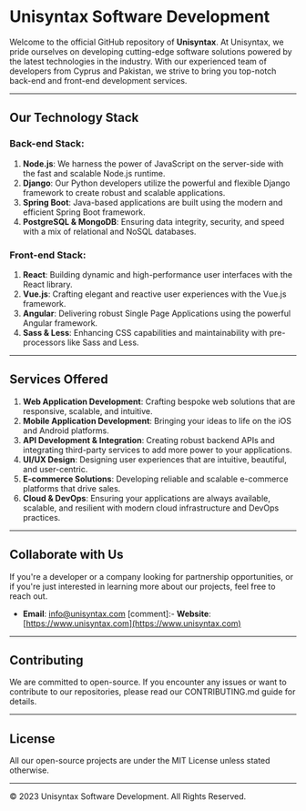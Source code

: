 # Unisyntax Software Development

Welcome to the official GitHub repository of **Unisyntax**. At Unisyntax, we pride ourselves on developing cutting-edge software solutions powered by the latest technologies in the industry. With our experienced team of developers from Cyprus and Pakistan, we strive to bring you top-notch back-end and front-end development services.

---

## Our Technology Stack

### Back-end Stack:

1. **Node.js**: We harness the power of JavaScript on the server-side with the fast and scalable Node.js runtime.
2. **Django**: Our Python developers utilize the powerful and flexible Django framework to create robust and scalable applications.
3. **Spring Boot**: Java-based applications are built using the modern and efficient Spring Boot framework.
4. **PostgreSQL & MongoDB**: Ensuring data integrity, security, and speed with a mix of relational and NoSQL databases.

### Front-end Stack:

1. **React**: Building dynamic and high-performance user interfaces with the React library.
2. **Vue.js**: Crafting elegant and reactive user experiences with the Vue.js framework.
3. **Angular**: Delivering robust Single Page Applications using the powerful Angular framework.
4. **Sass & Less**: Enhancing CSS capabilities and maintainability with pre-processors like Sass and Less.

---

## Services Offered

1. **Web Application Development**: Crafting bespoke web solutions that are responsive, scalable, and intuitive.
2. **Mobile Application Development**: Bringing your ideas to life on the iOS and Android platforms.
3. **API Development & Integration**: Creating robust backend APIs and integrating third-party services to add more power to your applications.
4. **UI/UX Design**: Designing user experiences that are intuitive, beautiful, and user-centric.
5. **E-commerce Solutions**: Developing reliable and scalable e-commerce platforms that drive sales.
6. **Cloud & DevOps**: Ensuring your applications are always available, scalable, and resilient with modern cloud infrastructure and DevOps practices.

---

## Collaborate with Us

If you're a developer or a company looking for partnership opportunities, or if you're just interested in learning more about our projects, feel free to reach out.

- **Email**: [info@unisyntax.com](mailto:info@unisyntax.com)
[comment]:- **Website**: [https://www.unisyntax.com](https://www.unisyntax.com)

---


## Contributing

We are committed to open-source. If you encounter any issues or want to contribute to our repositories, please read our CONTRIBUTING.md guide for details.

---

## License

All our open-source projects are under the MIT License unless stated otherwise.

---

© 2023 Unisyntax Software Development. All Rights Reserved.
